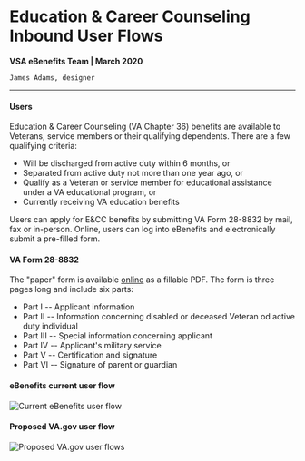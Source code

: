 # Education & Career Counseling Inbound User Flows
**VSA eBenefits Team | March 2020**

`James Adams, designer`

---

#### Users
Education & Career Counseling (VA Chapter 36) benefits are available to Veterans, service members or their qualifying dependents. There are a few qualifying criteria:
- Will be discharged from active duty within 6 months, or
- Separated from active duty not more than one year ago, or
- Qualify as a Veteran or service member for educational assistance under a VA educational program, or
- Currently receiving VA education benefits

Users can apply for E&CC benefits by submitting VA Form 28-8832 by mail, fax or in-person. Online, users can log into eBenefits and electronically submit a pre-filled form.

#### VA Form 28-8832
The "paper" form is available [online](https://www.vba.va.gov/pubs/forms/VBA-28-8832-ARE.pdf) as a fillable PDF. The form is three pages long and include six parts:
- Part I -- Applicant information
- Part II -- Information concerning disabled or deceased Veteran od active duty individual
- Part III -- Special information concerning applicant
- Part IV -- Applicant's military service
- Part V -- Certification and signature
- Part VI -- Signature of parent or guardian

#### eBenefits current user flow
![Current eBenefits user flow](https://github.com/department-of-veterans-affairs/va.gov-team/blob/master/teams/vsa/teams/ebenefits/features/apply-CH36-VRE-counseling/research-design/images/Chapter_36_Breakdown_1.png)

#### Proposed VA.gov user flow
![Proposed VA.gov user flows](https://github.com/department-of-veterans-affairs/va.gov-team/blob/master/teams/vsa/teams/ebenefits/features/apply-CH36-VRE-counseling/research-design/images/Chapter_36_User_Paths_1.png)
